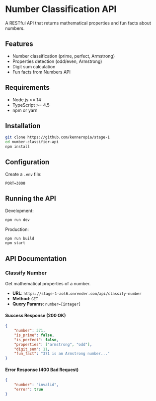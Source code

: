 # Number Classification API

A RESTful API that returns mathematical properties and fun facts about numbers.

## Features

- Number classification (prime, perfect, Armstrong)
- Properties detection (odd/even, Armstrong)
- Digit sum calculation
- Fun facts from Numbers API

## Requirements

- Node.js >= 14
- TypeScript >= 4.5
- npm or yarn

## Installation

```bash
git clone https://github.com/kenneropia/stage-1
cd number-classifier-api
npm install
```

## Configuration

Create a `.env` file:
```
PORT=3000
```

## Running the API

Development:
```bash
npm run dev
```

Production:
```bash
npm run build
npm start
```

## API Documentation

### Classify Number

Get mathematical properties of a number.

- **URL**: `https://stage-1-aol6.onrender.com/api/classify-number`
- **Method**: `GET`
- **Query Params**: `number=[integer]`

#### Success Response (200 OK)

```json
{
    "number": 371,
    "is_prime": false,
    "is_perfect": false,
    "properties": ["armstrong", "odd"],
    "digit_sum": 11,
    "fun_fact": "371 is an Armstrong number..."
}
```

#### Error Response (400 Bad Request)

```json
{
    "number": "invalid",
    "error": true
}
```

 